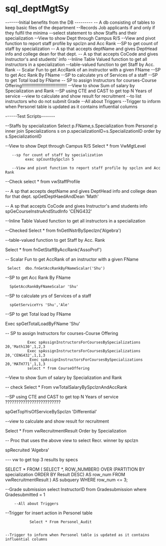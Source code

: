 # sql_deptMgtSy
   -------Initial benefits from the DB ---------
-- A db consisting of tables to keep basic files of the department
--Records Job applicants if and only if they fulfil the minima
--select statement to show Staffs and their specialization
--View to show Dept through Campus R/S
--View and pivot function to report staff profile by spclzn and Acc Rank
--SP to get count of staff by specialization
-- A sp that accepts deptName and gives DeptHead info and college dean for that dept.
-- A sp that accepts CoCode and gives Instructor's and students' info
--Inline Table Valued function to get all instructors in a specialization
--table-valued function to get Staff by Acc. Rank
-- Scalar Fun to get  AccRank of an instructor with a given FName
--SP to get Acc Rank By FName
--SP to calculate yrs of Services of a staff
--SP to get Total load by FName
-- SP to assign Instructors for courses-Course Offering!!!!!!!!!!!!!!!!!!!!!!!!!!!!!!!!!!!!
--View to show Sum of salary by Specialization and Rank
--SP using CTE and CAST to get top N Years of service
--view to calculate and show result for recruitment
--to list instructors who do not submit Grade 
--All about Triggers --Trigger to inform when Personel table is updated as it contains influential columns

------Test Scripts-------

--Staffs by specialization
Select p.FName,s.Specialization
from Personel p
inner join Specializations s
on p.specializationID=s.SpecializationID
order by s.SpecializationID

--View to show Dept through Campus R/S
       Select * from VwMgtLevel

	   --sp for count of staff by specialization
             exec spCountbySpclzn 5

	   --View and pivot function to report staff profile by spclzn and Acc Rank

 --Check
  select * from vwStaffProfile

-- A sp that accepts deptName and gives DeptHead info and college dean for that dept.
       spGetDeptHaedAndDean 'Math'

 -- A sp that accepts CoCode and gives Instructor's amd students info
     spGeCourseInstruAndStudInfo 'CENG432'

--Inline Table Valued function to get all instructors in a specialization

--Checked
Select * from fnGetINstrBySpeclzn('Algebra')

--table-valued function to get Staff by Acc. Rank

Select * from fnGetStaffByAccRank('AssoProf')

-- Scalar Fun to get  AccRank of an instructor with a given FName

     Select  dbo.fnGetAccRankByFNameScalar('Shu')

--SP to get Acc Rank By FName

      SpGetAccRankByFNameScalar 'Shu'

  --SP to calculate yrs of Services of a staff

      spGetServiceYrs 'Shu','Ale'

  --SP to get Total load by FName


Exec spGetTotalLoadByFName 'Shu'

-- SP to assign Instructors for courses-Course Offering

              Exec spAssignInstructorsForCoursesBySpecializations 20,'Math130',1,2,3
			  Exec spAssignInstructorsForCoursesBySpecializations 20,'CENG432',1,1,3
			   Exec spAssignInstructorsForCoursesBySpecializations 20,'MATH771',1,1,3
			  select * from CourseOffering

--View to show Sum of salary by Specialization and Rank

-- check
    Select * From vwTotalSalaryBySpclznAndAccRank

 --SP using CTE and CAST to get top N Years of service   ?????????????????????????

 
 spGetTopYrsOfServiceBySpclzn 'Differential' 

 --view to calculate and show result for recruitment


 Select * From vwRecruitmentResult
 Order by Specialization

 -- Proc that uses the above view to select Recr. winner by spclzn
 
 spRecruited 'Algebra'

 --- vw to get top 3 results by specs
 
 SELECT  *
FROM (
  SELECT *,
         ROW_NUMBER() OVER (PARTITION BY specialization ORDER BY Result DESC) AS row_num
  FROM vwRecruitmentResult
) AS subquery
WHERE row_num <= 3;

 --Grade submission
 select InstructorID
 from Gradesubmission where Gradesubmitted = 1

        --All about Triggers 


--Trigger for insert action in Personel table

               Select * From Personel_Audit


	--Trigger to inform when Personel table is updated as it contains influential columns
